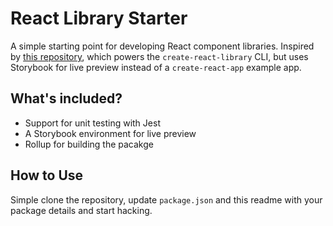 # React Library Starter

A simple starting point for developing React component libraries. Inspired by [this repository](https://github.com/transitive-bullshit/react-modern-library-boilerplate), which powers the `create-react-library` CLI, but uses Storybook for live preview instead of a `create-react-app` example app.

## What's included?

- Support for unit testing with Jest
- A Storybook environment for live preview
- Rollup for building the pacakge

## How to Use

Simple clone the repository, update `package.json` and this readme with your package details and start hacking.
